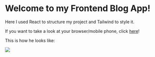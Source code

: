 # Welcome to my Frontend Blog App!

Here I used React to structure my project and Tailwind to style it.

If you want to take a look at your browser/mobile phone, click [here](basic-blog-self.vercel.app)!

This is how he looks like:

![](https://media.giphy.com/media/YaJMah7idu70H7Kko7/giphy.gif)

